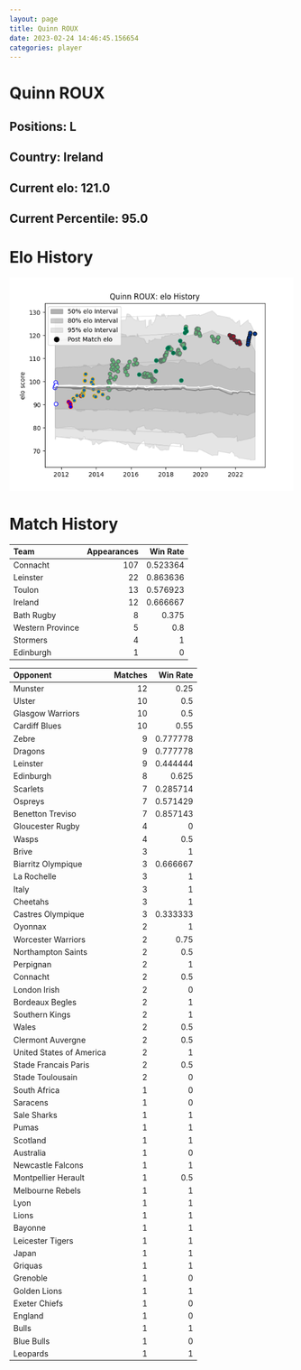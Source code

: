 ```yaml
---  
layout: page  
title: Quinn ROUX  
date: 2023-02-24 14:46:45.156654  
categories: player  
---
```

# Quinn ROUX

## Positions: L

## Country: Ireland

## Current elo: 121.0

## Current Percentile: 95.0

# Elo History


![elo history](history_QuinnROUX.png)
# Match History


| Team             |   Appearances |   Win Rate |
|:-----------------|--------------:|-----------:|
| Connacht         |           107 |   0.523364 |
| Leinster         |            22 |   0.863636 |
| Toulon           |            13 |   0.576923 |
| Ireland          |            12 |   0.666667 |
| Bath Rugby       |             8 |   0.375    |
| Western Province |             5 |   0.8      |
| Stormers         |             4 |   1        |
| Edinburgh        |             1 |   0        |

| Opponent                 |   Matches |   Win Rate |
|:-------------------------|----------:|-----------:|
| Munster                  |        12 |   0.25     |
| Ulster                   |        10 |   0.5      |
| Glasgow Warriors         |        10 |   0.5      |
| Cardiff Blues            |        10 |   0.55     |
| Zebre                    |         9 |   0.777778 |
| Dragons                  |         9 |   0.777778 |
| Leinster                 |         9 |   0.444444 |
| Edinburgh                |         8 |   0.625    |
| Scarlets                 |         7 |   0.285714 |
| Ospreys                  |         7 |   0.571429 |
| Benetton Treviso         |         7 |   0.857143 |
| Gloucester Rugby         |         4 |   0        |
| Wasps                    |         4 |   0.5      |
| Brive                    |         3 |   1        |
| Biarritz Olympique       |         3 |   0.666667 |
| La Rochelle              |         3 |   1        |
| Italy                    |         3 |   1        |
| Cheetahs                 |         3 |   1        |
| Castres Olympique        |         3 |   0.333333 |
| Oyonnax                  |         2 |   1        |
| Worcester Warriors       |         2 |   0.75     |
| Northampton Saints       |         2 |   0.5      |
| Perpignan                |         2 |   1        |
| Connacht                 |         2 |   0.5      |
| London Irish             |         2 |   0        |
| Bordeaux Begles          |         2 |   1        |
| Southern Kings           |         2 |   1        |
| Wales                    |         2 |   0.5      |
| Clermont Auvergne        |         2 |   0.5      |
| United States of America |         2 |   1        |
| Stade Francais Paris     |         2 |   0.5      |
| Stade Toulousain         |         2 |   0        |
| South Africa             |         1 |   0        |
| Saracens                 |         1 |   0        |
| Sale Sharks              |         1 |   1        |
| Pumas                    |         1 |   1        |
| Scotland                 |         1 |   1        |
| Australia                |         1 |   0        |
| Newcastle Falcons        |         1 |   1        |
| Montpellier Herault      |         1 |   0.5      |
| Melbourne Rebels         |         1 |   1        |
| Lyon                     |         1 |   1        |
| Lions                    |         1 |   1        |
| Bayonne                  |         1 |   1        |
| Leicester Tigers         |         1 |   1        |
| Japan                    |         1 |   1        |
| Griquas                  |         1 |   1        |
| Grenoble                 |         1 |   0        |
| Golden Lions             |         1 |   1        |
| Exeter Chiefs            |         1 |   0        |
| England                  |         1 |   0        |
| Bulls                    |         1 |   1        |
| Blue Bulls               |         1 |   0        |
| Leopards                 |         1 |   1        |